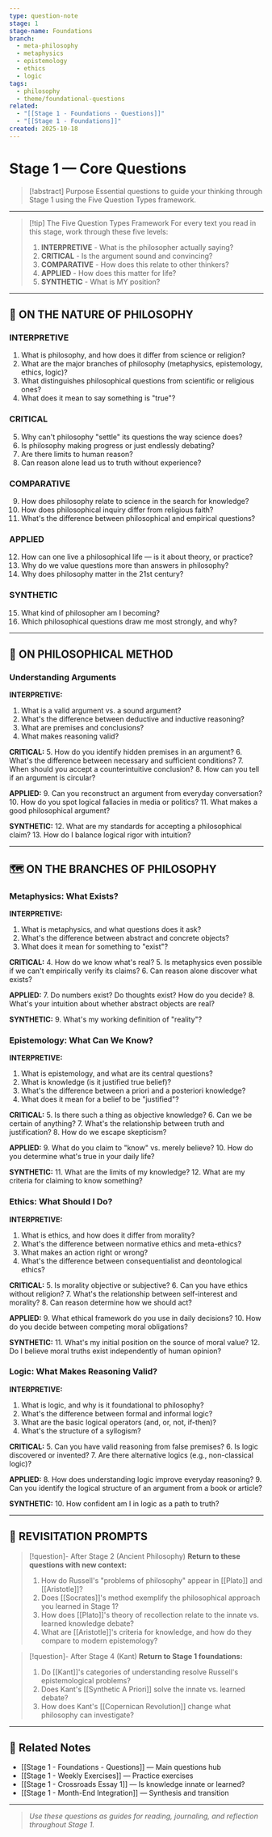 ```yaml
---
type: question-note
stage: 1
stage-name: Foundations
branch:
  - meta-philosophy
  - metaphysics
  - epistemology
  - ethics
  - logic
tags:
  - philosophy
  - theme/foundational-questions
related:
  - "[[Stage 1 - Foundations - Questions]]"
  - "[[Stage 1 - Foundations]]"
created: 2025-10-18
---
```


# Stage 1 — Core Questions

> [!abstract] Purpose
> Essential questions to guide your thinking through Stage 1 using the Five Question Types framework.

---

> [!tip] The Five Question Types Framework
> For every text you read in this stage, work through these five levels:
>
> 1. **INTERPRETIVE** - What is the philosopher actually saying?
> 2. **CRITICAL** - Is the argument sound and convincing?
> 3. **COMPARATIVE** - How does this relate to other thinkers?
> 4. **APPLIED** - How does this matter for life?
> 5. **SYNTHETIC** - What is MY position?

---

## 🎯 ON THE NATURE OF PHILOSOPHY

### INTERPRETIVE
1. What is philosophy, and how does it differ from science or religion?
2. What are the major branches of philosophy (metaphysics, epistemology, ethics, logic)?
3. What distinguishes philosophical questions from scientific or religious ones?
4. What does it mean to say something is "true"?

### CRITICAL
5. Why can't philosophy "settle" its questions the way science does?
6. Is philosophy making progress or just endlessly debating?
7. Are there limits to human reason?
8. Can reason alone lead us to truth without experience?

### COMPARATIVE
9. How does philosophy relate to science in the search for knowledge?
10. How does philosophical inquiry differ from religious faith?
11. What's the difference between philosophical and empirical questions?

### APPLIED
12. How can one live a philosophical life — is it about theory, or practice?
13. Why do we value questions more than answers in philosophy?
14. Why does philosophy matter in the 21st century?

### SYNTHETIC
15. What kind of philosopher am I becoming?
16. Which philosophical questions draw me most strongly, and why?

---

## 🧠 ON PHILOSOPHICAL METHOD

### Understanding Arguments

**INTERPRETIVE:**
1. What is a valid argument vs. a sound argument?
2. What's the difference between deductive and inductive reasoning?
3. What are premises and conclusions?
4. What makes reasoning valid?

**CRITICAL:**
5. How do you identify hidden premises in an argument?
6. What's the difference between necessary and sufficient conditions?
7. When should you accept a counterintuitive conclusion?
8. How can you tell if an argument is circular?

**APPLIED:**
9. Can you reconstruct an argument from everyday conversation?
10. How do you spot logical fallacies in media or politics?
11. What makes a good philosophical argument?

**SYNTHETIC:**
12. What are my standards for accepting a philosophical claim?
13. How do I balance logical rigor with intuition?

---

## 🗺️ ON THE BRANCHES OF PHILOSOPHY

### Metaphysics: What Exists?

**INTERPRETIVE:**
1. What is metaphysics, and what questions does it ask?
2. What's the difference between abstract and concrete objects?
3. What does it mean for something to "exist"?

**CRITICAL:**
4. How do we know what's real?
5. Is metaphysics even possible if we can't empirically verify its claims?
6. Can reason alone discover what exists?

**APPLIED:**
7. Do numbers exist? Do thoughts exist? How do you decide?
8. What's your intuition about whether abstract objects are real?

**SYNTHETIC:**
9. What's my working definition of "reality"?

### Epistemology: What Can We Know?

**INTERPRETIVE:**
1. What is epistemology, and what are its central questions?
2. What is knowledge (is it justified true belief)?
3. What's the difference between a priori and a posteriori knowledge?
4. What does it mean for a belief to be "justified"?

**CRITICAL:**
5. Is there such a thing as objective knowledge?
6. Can we be certain of anything?
7. What's the relationship between truth and justification?
8. How do we escape skepticism?

**APPLIED:**
9. What do you claim to "know" vs. merely believe?
10. How do you determine what's true in your daily life?

**SYNTHETIC:**
11. What are the limits of my knowledge?
12. What are my criteria for claiming to know something?

### Ethics: What Should I Do?

**INTERPRETIVE:**
1. What is ethics, and how does it differ from morality?
2. What's the difference between normative ethics and meta-ethics?
3. What makes an action right or wrong?
4. What's the difference between consequentialist and deontological ethics?

**CRITICAL:**
5. Is morality objective or subjective?
6. Can you have ethics without religion?
7. What's the relationship between self-interest and morality?
8. Can reason determine how we should act?

**APPLIED:**
9. What ethical framework do you use in daily decisions?
10. How do you decide between competing moral obligations?

**SYNTHETIC:**
11. What's my initial position on the source of moral value?
12. Do I believe moral truths exist independently of human opinion?

### Logic: What Makes Reasoning Valid?

**INTERPRETIVE:**
1. What is logic, and why is it foundational to philosophy?
2. What's the difference between formal and informal logic?
3. What are the basic logical operators (and, or, not, if-then)?
4. What's the structure of a syllogism?

**CRITICAL:**
5. Can you have valid reasoning from false premises?
6. Is logic discovered or invented?
7. Are there alternative logics (e.g., non-classical logic)?

**APPLIED:**
8. How does understanding logic improve everyday reasoning?
9. Can you identify the logical structure of an argument from a book or article?

**SYNTHETIC:**
10. How confident am I in logic as a path to truth?

---

## 🔄 REVISITATION PROMPTS

> [!question]- After Stage 2 (Ancient Philosophy)
> **Return to these questions with new context:**
>
> 1. How do Russell's "problems of philosophy" appear in [[Plato]] and [[Aristotle]]?
> 2. Does [[Socrates]]'s method exemplify the philosophical approach you learned in Stage 1?
> 3. How does [[Plato]]'s theory of recollection relate to the innate vs. learned knowledge debate?
> 4. What are [[Aristotle]]'s criteria for knowledge, and how do they compare to modern epistemology?

> [!question]- After Stage 4 (Kant)
> **Return to Stage 1 foundations:**
>
> 1. Do [[Kant]]'s categories of understanding resolve Russell's epistemological problems?
> 2. Does Kant's [[Synthetic A Priori]] solve the innate vs. learned debate?
> 3. How does Kant's [[Copernican Revolution]] change what philosophy can investigate?

---

## 🔗 Related Notes

- [[Stage 1 - Foundations - Questions]] — Main questions hub
- [[Stage 1 - Weekly Exercises]] — Practice exercises
- [[Stage 1 - Crossroads Essay 1]] — Is knowledge innate or learned?
- [[Stage 1 - Month-End Integration]] — Synthesis and transition

---

> *Use these questions as guides for reading, journaling, and reflection throughout Stage 1.*
